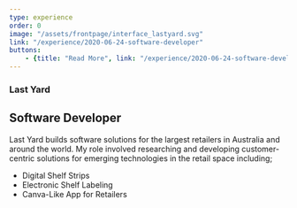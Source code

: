 ```yaml
---
type: experience
order: 0
image: "/assets/frontpage/interface_lastyard.svg"
link: "/experience/2020-06-24-software-developer"
buttons:
    - {title: "Read More", link: "/experience/2020-06-24-software-developer"}
---
```

### Last Yard
## Software Developer
Last Yard builds software solutions for the largest retailers in Australia and around the world. 
My role involved researching and developing customer-centric solutions for emerging technologies in the retail space including;
- Digital Shelf Strips
- Electronic Shelf Labeling
- Canva-Like App for Retailers